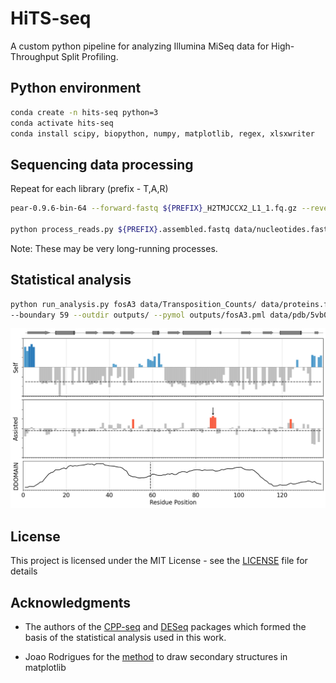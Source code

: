 # HiTS-seq

A custom python pipeline for analyzing Illumina MiSeq data for High-Throughput Split Profiling.
 
## Python environment

```bash
conda create -n hits-seq python=3
conda activate hits-seq
conda install scipy, biopython, numpy, matplotlib, regex, xlsxwriter
```

## Sequencing data processing

Repeat for each library (prefix - T,A,R)

```bash
pear-0.9.6-bin-64 --forward-fastq ${PREFIX}_H2TMJCCX2_L1_1.fq.gz --reverse-fastq ${PREFIX}_H2TMJCCX2_L1_2.fq.gz --threads 32 --output ${PREFIX} 2>&1 | tee pear.log

python process_reads.py ${PREFIX}.assembled.fastq data/nucleotides.fasta data/transposon.fasta data/Transposition_counts/${PREFIX}_counts/
```

Note: These may be very long-running processes.

## Statistical analysis

```bash
python run_analysis.py fosA3 data/Transposition_Counts/ data/proteins.fasta data/dssp/fosA3.dssp data/ddomain/fosA3.ddomain \
--boundary 59 --outdir outputs/ --pymol outputs/fosA3.pml data/pdb/5vb0.pdb C
```

![plot](outputs/fosA3_logfold_profile.png)

## License

This project is licensed under the MIT License - see the [LICENSE](./LICENSE) file for details

## Acknowledgments

* The authors of the [CPP-seq](https://github.com/SilbergLabRice/CPP-seq) and [DESeq](https://genomebiology.biomedcentral.com/articles/10.1186/gb-2010-11-10-r106) packages which formed the basis of the statistical analysis used in this work.

* Joao Rodrigues for the [method](https://gist.github.com/JoaoRodrigues/f9906b343d3acb38e39f2b982b02ecb0) to draw secondary structures in matplotlib
